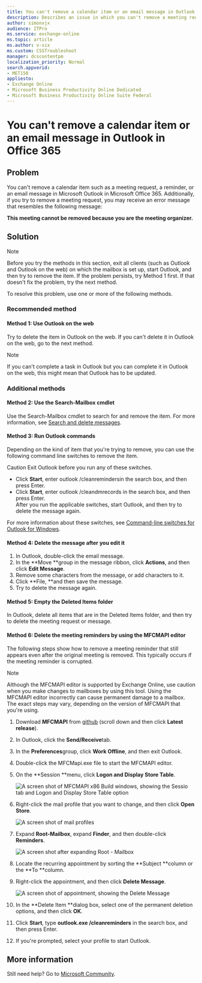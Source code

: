 ```yaml
---
title: You can't remove a calendar item or an email message in Outlook in Office 365
description: Describes an issue in which you can't remove a meeting request or an email message in Microsoft Outlook. Provides a resolution.
author: simonxjx
audience: ITPro
ms.service: exchange-online
ms.topic: article
ms.author: v-six
ms.custom: CSSTroubleshoot
manager: dcscontentpm
localization_priority: Normal
search.appverid: 
- MET150
appliesto:
- Exchange Online
- Microsoft Business Productivity Online Dedicated
- Microsoft Business Productivity Online Suite Federal
---
```


# You can't remove a calendar item or an email message in Outlook in Office 365

## Problem 

You can't remove a calendar item such as a meeting request, a reminder, or an email message in Microsoft Outlook in Microsoft Office 365. Additionally, if you try to remove a meeting request, you may receive an error message that resembles the following message:

**This meeting cannot be removed because you are the meeting organizer.**

## Solution 

> [!NOTE]
> Before you try the methods in this section, exit all clients (such as Outlook and Outlook on the web) on which the mailbox is set up, start Outlook, and then try to remove the item. If the problem persists, try Method 1 first. If that doesn't fix the problem, try the next method. 

To resolve this problem, use one or more of the following methods. 

### Recommended method

#### Method 1: Use Outlook on the web

Try to delete the item in Outlook on the web. If you can't delete it in Outlook on the web, go to the next method.

> [!NOTE]
> If you can't complete a task in Outlook but you can complete it in Outlook on the web, this might mean that Outlook has to be updated. 

### Additional methods

#### Method 2: Use the Search-Mailbox cmdlet

Use the Search-Mailbox cmdlet to search for and remove the item. For more information, see [Search and delete messages](https://technet.microsoft.com/library/ff459253%28v=exchg.150%29.aspx).

#### Method 3: Run Outlook commands

Depending on the kind of item that you're trying to remove, you can use the following command line switches to remove the item. 

Caution Exit Outlook before you run any of these switches.

- Click **Start**, enter outlook /cleanremindersin the search box, and then press Enter.   
- Click **Start**, enter outlook /cleandmrecords in the search box, and then press Enter.   
After you run the applicable switches, start Outlook, and then try to delete the message again. 

For more information about these switches, see [Command-line switches for Outlook for Windows](https://support.office.com/article/command-line-switches-for-outlook-for-windows-079164cd-4ef5-4178-b235-441737deb3a6).

#### Method 4: Delete the message after you edit it

1. In Outlook, double-click the email message.   
2. In the **Move **group in the message ribbon, click **Actions**, and then click **Edit Message**. 
3. Remove some characters from the message, or add characters to it.   
4. Click **File, **and then save the message.   
5. Try to delete the message again.   

#### Method 5: Empty the Deleted Items folder

In Outlook, delete all items that are in the Deleted Items folder, and then try to delete the meeting request or message.

#### Method 6: Delete the meeting reminders by using the MFCMAPI editor
 
The following steps show how to remove a meeting reminder that still appears even after the original meeting is removed. This typically occurs if the meeting reminder is corrupted.

> [!NOTE]
> Although the MFCMAPI editor is supported by Exchange Online, use caution when you make changes to mailboxes by using this tool. Using the MFCMAPI editor incorrectly can cause permanent damage to a mailbox. The exact steps may vary, depending on the version of MFCMAPI that you're using.

1. Download **MFCMAPI** from [github](https://github.com/stephenegriffin/mfcmapi) (scroll down and then click **Latest release**).    
2. In Outlook, click the **Send/Receive**tab.    
3. In the **Preferences**group, click **Work Offline**, and then exit Outlook.    
4. Double-click the MFCMapi.exe file to start the MFCMAPI editor.    
5. On the **Session **menu, click **Logon and Display Store Table**.

    ![A screen shot of MFCMAPI x86 Build windows, showing the Sessio tab and Logon and Display Store Table option ](https://support.microsoft.com/Library/Images/2637080.jpg)    
6. Right-click the mail profile that you want to change, and then click **Open Store**.

    ![A screen shot of mail profiles ](https://support.microsoft.com/Library/Images/2637082.jpg)    
7. Expand **Root-Mailbox**, expand **Finder**, and then double-click **Reminders**.

    ![A screen shot after expanding Root - Mailbox ](https://support.microsoft.com/Library/Images/2637083.jpg)    
8. Locate the recurring appointment by sorting the **Subject **column or the **To **column.    
9. Right-click the appointment, and then click **Delete Message**.

    ![A screen shot of appointment, showing the Delete Message ](https://support.microsoft.com/Library/Images/2637084.jpg)    
10. In the **Delete Item **dialog box, select one of the permanent deletion options, and then click **OK**.    
11. Click **Start**, type **outlook.exe /cleanreminders** in the search box, and then press Enter.    
12. If you're prompted, select your profile to start Outlook.    
  
## More information

Still need help? Go to [Microsoft Community](https://answers.microsoft.com/).
